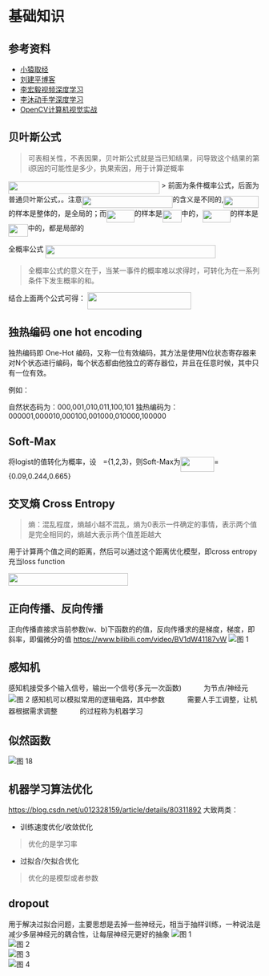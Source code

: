 # 基础知识

## 参考资料

- [小猿取经](https://www.cnblogs.com/xiaoyuanqujing/p/11638188.html)
- [刘建平博客](https://www.cnblogs.com/pinard/category/894692.html)
- [李宏毅视频深度学习](https://www.bilibili.com/video/BV1JE411g7XF)
- [李沐动手学深度学习](https://space.bilibili.com/209599371/video)
- [OpenCV计算机视觉实战](https://www.bilibili.com/video/BV1ct411F7Te?p=2)

## 贝叶斯公式

> 可表相关性，不表因果，贝叶斯公式就是当已知结果，问导致这个结果的第i原因的可能性是多少，执果索因，用于计算逆概率

<img src="/note/tex/5ab3191b1822120550ec3267e66ddfb2.svg?invert_in_darkmode&sanitize=true" align=middle width=301.83224279999996pt height=24.65753399999998pt/>
> 前面为条件概率公式，后面为普通贝叶斯公式，。注意<img src="/note/tex/8b68470c60e215f6eef72e9d425c7b5c.svg?invert_in_darkmode&sanitize=true" align=middle width=181.13036864999998pt height=24.65753399999998pt/>的含义是不同的,<img src="/note/tex/9709ee9bd874ae9cffe07a2cded2bfc8.svg?invert_in_darkmode&sanitize=true" align=middle width=69.50910614999998pt height=24.65753399999998pt/>的样本是整体的，是全局的；而<img src="/note/tex/b0978fe53a31e379a438dd17684e71da.svg?invert_in_darkmode&sanitize=true" align=middle width=55.81063124999999pt height=24.65753399999998pt/>的样本是<img src="/note/tex/a900fc42abad5f1a1acd2dcbe8475f20.svg?invert_in_darkmode&sanitize=true" align=middle width=37.95100319999999pt height=24.65753399999998pt/>中的，<img src="/note/tex/58c27d7d54c494a3d7e91f398e0e8059.svg?invert_in_darkmode&sanitize=true" align=middle width=55.81063124999999pt height=24.65753399999998pt/>的样本是<img src="/note/tex/f540bd123ed34dd8062b411239b91955.svg?invert_in_darkmode&sanitize=true" align=middle width=38.91560969999999pt height=24.65753399999998pt/>中的，都是局部的

全概率公式
<img src="/note/tex/db069fca3428228a07c41f6ada1001e5.svg?invert_in_darkmode&sanitize=true" align=middle width=339.73373609999993pt height=26.438629799999987pt/>
>全概率公式的意义在于，当某一事件的概率难以求得时，可转化为在一系列条件下发生概率的和。

结合上面两个公式可得：
<img src="/note/tex/38349550cb72ce19eee30068280317f4.svg?invert_in_darkmode&sanitize=true" align=middle width=207.35193929999997pt height=33.20539859999999pt/>

## 独热编码 one hot encoding

独热编码即 One-Hot 编码，又称一位有效编码，其方法是使用N位状态寄存器来对N个状态进行编码，每个状态都由他独立的寄存器位，并且在任意时候，其中只有一位有效。

例如：

自然状态码为：000,001,010,011,100,101
独热编码为：000001,000010,000100,001000,010000,100000

## Soft-Max

将logist的值转化为概率，设<img src="/note/tex/65ed4b231dcf18a70bae40e50d48c9c0.svg?invert_in_darkmode&sanitize=true" align=middle width=13.340053649999989pt height=14.15524440000002pt/>={1,2,3}，则Soft-Max为<img src="/note/tex/199d9802933f4f2e33708431193d6399.svg?invert_in_darkmode&sanitize=true" align=middle width=67.22871539999998pt height=29.943718200000013pt/>={0.09,0.244,0.665}

## 交叉熵 Cross Entropy

> 熵：混乱程度，熵越小越不混乱，熵为0表示一件确定的事情，表示两个值是完全相同的，熵越大表示两个值差距越大

用于计算两个值之间的距离，然后可以通过这个距离优化模型，即cross entropy充当loss function

<img src="/note/tex/ace39f01c85a900c10bdab09e1cc6cb8.svg?invert_in_darkmode&sanitize=true" align=middle width=238.80891704999993pt height=24.65753399999998pt/>

## 正向传播、反向传播

正向传播直接求当前参数(w、b)下函数的的值，反向传播求的是梯度，梯度，即斜率，即偏微分的值
<https://www.bilibili.com/video/BV1dW41187vW>
![图 1](images/Basic_2020-08-11_10-59-50.jpg)  

## 感知机

感知机接受多个输入信号，输出一个信号(多元一次函数)
<img src="/note/tex/a22f2c2ec25931cef440b44c4897beb9.svg?invert_in_darkmode&sanitize=true" align=middle width=40.02286529999999pt height=14.15524440000002pt/>为节点/神经元
![图 2](images/Basic_2020-08-12_01-38-10.jpg)
感知机可以模拟常用的逻辑电路，其中参数<img src="/note/tex/cd583e649d66b0a5efdbd7212a231f75.svg?invert_in_darkmode&sanitize=true" align=middle width=44.769907049999986pt height=14.15524440000002pt/>需要人手工调整，让机器根据需求调整<img src="/note/tex/cd583e649d66b0a5efdbd7212a231f75.svg?invert_in_darkmode&sanitize=true" align=middle width=44.769907049999986pt height=14.15524440000002pt/>的过程称为机器学习

## 似然函数

![图 18](images/Basic.tex_2020-08-13_03-21-56.png)  

## 机器学习算法优化

<https://blog.csdn.net/u012328159/article/details/80311892>
大致两类：
- 训练速度优化/收敛优化
> 优化的是学习率
- 过拟合/欠拟合优化
> 优化的是模型或者参数

## dropout

用于解决过拟合问题，主要思想是去掉一些神经元，相当于抽样训练，一种说法是减少多层神经元的耦合性，让每层神经元更好的抽象
![图 1](images/Basic.tex_2020-08-14_08-19-23.jpg)  
![图 2](images/Basic.tex_2020-08-14_08-29-22.jpg)  
![图 3](images/Basic.tex_2020-08-14_08-29-35.jpg)  
![图 4](images/Basic.tex_2020-08-14_08-39-51.jpg)  

